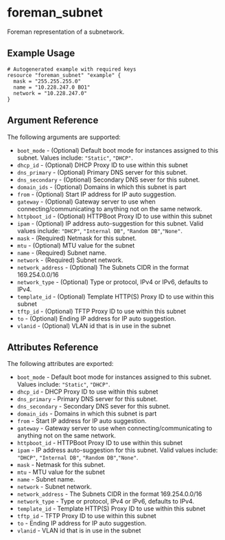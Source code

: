 
# foreman_subnet


Foreman representation of a subnetwork.


## Example Usage

```
# Autogenerated example with required keys
resource "foreman_subnet" "example" {
  mask = "255.255.255.0"
  name = "10.228.247.0 BO1"
  network = "10.228.247.0"
}
```


## Argument Reference

The following arguments are supported:

- `boot_mode` - (Optional) Default boot mode for instances assigned to this subnet. Values include: `"Static"`, `"DHCP"`.
- `dhcp_id` - (Optional) DHCP Proxy ID to use within this subnet
- `dns_primary` - (Optional) Primary DNS server for this subnet.
- `dns_secondary` - (Optional) Secondary DNS sever for this subnet.
- `domain_ids` - (Optional) Domains in which this subnet is part
- `from` - (Optional) Start IP address for IP auto suggestion.
- `gateway` - (Optional) Gateway server to use when connecting/communicating to anything not on the same network.
- `httpboot_id` - (Optional) HTTPBoot Proxy ID to use within this subnet
- `ipam` - (Optional) IP address auto-suggestion for this subnet. Valid values include: `"DHCP"`, `"Internal DB"`, `"Random DB"`,`"None"`.
- `mask` - (Required) Netmask for this subnet.
- `mtu` - (Optional) MTU value for the subnet
- `name` - (Required) Subnet name.
- `network` - (Required) Subnet network.
- `network_address` - (Optional) The Subnets CIDR in the format 169.254.0.0/16
- `network_type` - (Optional) Type or protocol, IPv4 or IPv6, defaults to IPv4.
- `template_id` - (Optional) Template HTTP(S) Proxy ID to use within this subnet
- `tftp_id` - (Optional) TFTP Proxy ID to use within this subnet
- `to` - (Optional) Ending IP address for IP auto suggestion.
- `vlanid` - (Optional) VLAN id that is in use in the subnet


## Attributes Reference

The following attributes are exported:

- `boot_mode` - Default boot mode for instances assigned to this subnet. Values include: `"Static"`, `"DHCP"`.
- `dhcp_id` - DHCP Proxy ID to use within this subnet
- `dns_primary` - Primary DNS server for this subnet.
- `dns_secondary` - Secondary DNS sever for this subnet.
- `domain_ids` - Domains in which this subnet is part
- `from` - Start IP address for IP auto suggestion.
- `gateway` - Gateway server to use when connecting/communicating to anything not on the same network.
- `httpboot_id` - HTTPBoot Proxy ID to use within this subnet
- `ipam` - IP address auto-suggestion for this subnet. Valid values include: `"DHCP"`, `"Internal DB"`, `"Random DB"`,`"None"`.
- `mask` - Netmask for this subnet.
- `mtu` - MTU value for the subnet
- `name` - Subnet name.
- `network` - Subnet network.
- `network_address` - The Subnets CIDR in the format 169.254.0.0/16
- `network_type` - Type or protocol, IPv4 or IPv6, defaults to IPv4.
- `template_id` - Template HTTP(S) Proxy ID to use within this subnet
- `tftp_id` - TFTP Proxy ID to use within this subnet
- `to` - Ending IP address for IP auto suggestion.
- `vlanid` - VLAN id that is in use in the subnet

